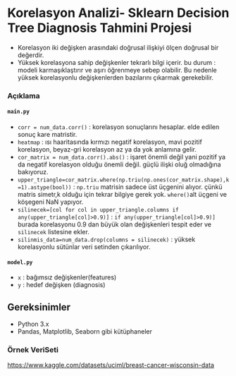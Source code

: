 # Korelasyon Analizi- Sklearn Decision Tree Diagnosis Tahmini Projesi
- Korelasyon iki değişken arasındaki doğrusal ilişkiyi ölçen doğrusal bir değerdir.
- Yüksek korelasyona sahip değişkenler tekrarlı bilgi içerir. bu durum : modeli karmaşıklaştırır ve aşırı öğrenmeye sebep olabilir. Bu nedenle yüksek korelasyonlu değişkenlerden bazılarını çıkarmak gerekebilir.



### Açıklama
#### `main.py  `
- `corr = num_data.corr()` : korelasyon sonuçlarını hesaplar. elde edilen sonuç kare matristir.
- `heatmap` : ısı haaritasında kırmızı negatif korelasyon, mavi pozitif korelasyon, beyaz-gri korelasyon az ya da yok anlamına gelir.
- `cor_matrix = num_data.corr().abs()` : işaret önemli değil yani pozitif ya da negatif korelasyon olduğu önemli değil. güçlü ilişki oluğ olmadığına bakıyoruz.
- `upper_triangle=cor_matrix.where(np.triu(np.ones(cor_matrix.shape),k=1).astype(bool))` : `np.triu` matrisin sadece üst üçgenini alıyor. çünkü matris simetr,k olduğu için tekrar bilgiye gerek yok. `where()`alt üçgeni ve köşegeni NaN yapıyor.
- `silinecek=[col for col in upper_triangle.columns if any(upper_triangle[col]>0.9)]` : `if any(upper_triangle[col]>0.9)]` burada korelasyonu 0.9 dan büyük olan değişkenleri tespit eder ve `silinecek` listesine ekler.
- `silinmis_data=num_data.drop(columns = silinecek)` : yüksek korelasyonlu sütünlar veri setinden çıkarılıyor.
#### `model.py  `
- `x` : bağımsız değişkenler(features)
- `y` : hedef değişken (diagnosis)



## Gereksinimler
- Python 3.x
- Pandas, Matplotlib, Seaborn gibi kütüphaneler

### Örnek VeriSeti
https://www.kaggle.com/datasets/uciml/breast-cancer-wisconsin-data